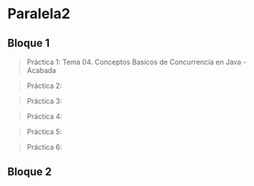 # Paralela2

## Bloque 1

> Práctica 1: Tema 04. Conceptos Basicos de Concurrencia en Java - Acabada

> Práctica 2:

> Práctica 3:

> Práctica 4:

> Práctica 5:

> Práctica 6:



## Bloque 2
